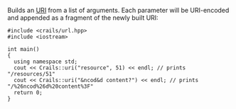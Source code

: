 Builds an [URI](https://developer.mozilla.org/fr/docs/Glossary/URI) from a list of arguments. Each parameter will be URI-encoded and appended as a fragment of the newly built URI:

```
#include <crails/url.hpp>
#include <iostream>

int main()
{
  using namespace std;
  cout << Crails::uri("resource", 51) << endl; // prints "/resources/51"
  cout << Crails::uri("&ncod&d content?") << endl; // prints "/%26ncod%26d%20content%3F"
  return 0;
}
```
